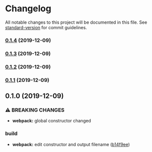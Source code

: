 # Changelog

All notable changes to this project will be documented in this file. See [standard-version](https://github.com/conventional-changelog/standard-version) for commit guidelines.

### [0.1.4](https://github.com/ecomclub/widget-tag-manager/compare/v0.1.3...v0.1.4) (2019-12-09)

### [0.1.3](https://github.com/ecomclub/widget-tag-manager/compare/v0.1.2...v0.1.3) (2019-12-09)

### [0.1.2](https://github.com/ecomclub/widget-tag-manager/compare/v0.1.1...v0.1.2) (2019-12-09)

### [0.1.1](https://github.com/ecomclub/widget-tag-manager/compare/v0.1.0...v0.1.1) (2019-12-09)

## 0.1.0 (2019-12-09)


### ⚠ BREAKING CHANGES

* **webpack:** global constructor changed

### build

* **webpack:** edit constructor and output filename ([b14f9ee](https://github.com/ecomclub/widget-tag-manager/commit/b14f9eeda5f6e5d74133119a97a4a213a1e52d87))
